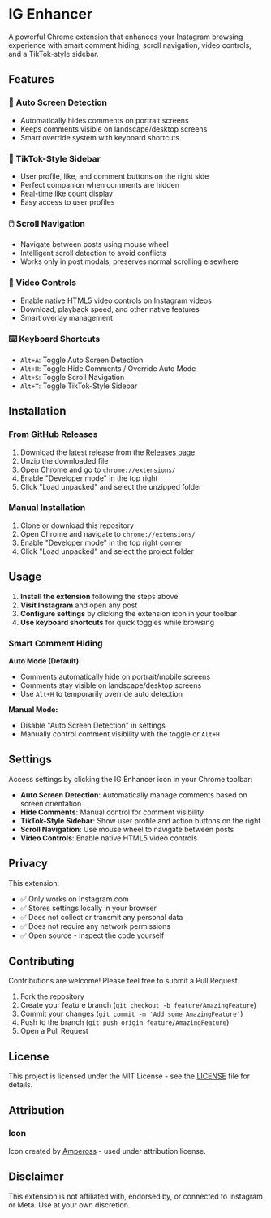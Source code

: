 # IG Enhancer

A powerful Chrome extension that enhances your Instagram browsing experience with smart comment hiding, scroll navigation, video controls, and a TikTok-style sidebar.

## Features

### 🎯 Auto Screen Detection
- Automatically hides comments on portrait screens
- Keeps comments visible on landscape/desktop screens
- Smart override system with keyboard shortcuts

### 📱 TikTok-Style Sidebar
- User profile, like, and comment buttons on the right side
- Perfect companion when comments are hidden
- Real-time like count display
- Easy access to user profiles

### 🖱️ Scroll Navigation
- Navigate between posts using mouse wheel
- Intelligent scroll detection to avoid conflicts
- Works only in post modals, preserves normal scrolling elsewhere

### 🎥 Video Controls
- Enable native HTML5 video controls on Instagram videos
- Download, playback speed, and other native features
- Smart overlay management

### ⌨️ Keyboard Shortcuts
- `Alt+A`: Toggle Auto Screen Detection
- `Alt+H`: Toggle Hide Comments / Override Auto Mode
- `Alt+S`: Toggle Scroll Navigation
- `Alt+T`: Toggle TikTok-Style Sidebar

## Installation

### From GitHub Releases
1. Download the latest release from the [Releases page](../../releases)
2. Unzip the downloaded file
3. Open Chrome and go to `chrome://extensions/`
4. Enable "Developer mode" in the top right
5. Click "Load unpacked" and select the unzipped folder

### Manual Installation
1. Clone or download this repository
2. Open Chrome and navigate to `chrome://extensions/`
3. Enable "Developer mode" in the top right corner
4. Click "Load unpacked" and select the project folder

## Usage

1. **Install the extension** following the steps above
2. **Visit Instagram** and open any post
3. **Configure settings** by clicking the extension icon in your toolbar
4. **Use keyboard shortcuts** for quick toggles while browsing

### Smart Comment Hiding

**Auto Mode (Default):**
- Comments automatically hide on portrait/mobile screens
- Comments stay visible on landscape/desktop screens
- Use `Alt+H` to temporarily override auto detection

**Manual Mode:**
- Disable "Auto Screen Detection" in settings
- Manually control comment visibility with the toggle or `Alt+H`

## Settings

Access settings by clicking the IG Enhancer icon in your Chrome toolbar:

- **Auto Screen Detection**: Automatically manage comments based on screen orientation
- **Hide Comments**: Manual control for comment visibility
- **TikTok-Style Sidebar**: Show user profile and action buttons on the right
- **Scroll Navigation**: Use mouse wheel to navigate between posts
- **Video Controls**: Enable native HTML5 video controls

## Privacy

This extension:
- ✅ Only works on Instagram.com
- ✅ Stores settings locally in your browser
- ✅ Does not collect or transmit any personal data
- ✅ Does not require any network permissions
- ✅ Open source - inspect the code yourself

## Contributing

Contributions are welcome! Please feel free to submit a Pull Request.

1. Fork the repository
2. Create your feature branch (`git checkout -b feature/AmazingFeature`)
3. Commit your changes (`git commit -m 'Add some AmazingFeature'`)
4. Push to the branch (`git push origin feature/AmazingFeature`)
5. Open a Pull Request

## License

This project is licensed under the MIT License - see the [LICENSE](LICENSE) file for details.

## Attribution

### Icon
Icon created by [Ampeross](https://www.iconfinder.com/Ampeross) - used under attribution license.

## Disclaimer

This extension is not affiliated with, endorsed by, or connected to Instagram or Meta. Use at your own discretion.